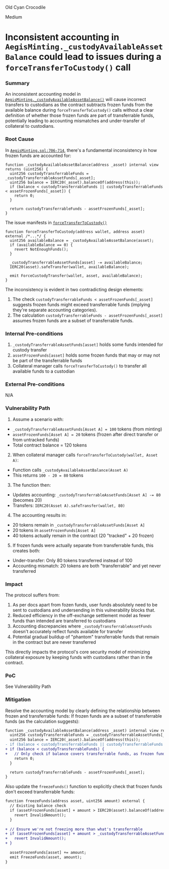 Old Cyan Crocodile

Medium

# Inconsistent accounting in `AegisMinting._custodyAvailableAssetBalance` could lead to issues during a `forceTransferToCustody()` call

### Summary

An inconsistent accounting model in [`AegisMinting._custodyAvailableAssetBalance()`](https://github.com/sherlock-audit/2025-04-aegis-op-grant/blob/main/aegis-contracts/contracts/AegisMinting.sol#L706-L714) will cause incorrect transfers to custodians as the contract subtracts frozen funds from the available balance during `forceTransferToCustody()` calls without a clear definition of whether those frozen funds are part of transferrable funds, potentially leading to accounting mismatches and under-transfer of collateral to custodians.

### Root Cause

In [`AegisMinting.sol:706-714`](https://github.com/sherlock-audit/2025-04-aegis-op-grant/blob/main/aegis-contracts/contracts/AegisMinting.sol#L706-L714), there's a fundamental inconsistency in how frozen funds are accounted for:

```solidity
function _custodyAvailableAssetBalance(address _asset) internal view returns (uint256) {
  uint256 custodyTransferrableFunds = _custodyTransferrableAssetFunds[_asset];
  uint256 balance = IERC20(_asset).balanceOf(address(this));
  if (balance < custodyTransferrableFunds || custodyTransferrableFunds < assetFrozenFunds[_asset]) {
    return 0;
  }

  return custodyTransferrableFunds - assetFrozenFunds[_asset];
}
```

The issue manifests in [`forceTransferToCustody()`](https://github.com/sherlock-audit/2025-04-aegis-op-grant/blob/main/aegis-contracts/contracts/AegisMinting.sol#L459-L477)

```solidity
function forceTransferToCustody(address wallet, address asset) external /*...*/ {
  uint256 availableBalance = _custodyAvailableAssetBalance(asset);
  if (availableBalance == 0) {
    revert NotEnoughFunds();
  }

  _custodyTransferrableAssetFunds[asset] -= availableBalance;
  IERC20(asset).safeTransfer(wallet, availableBalance);

  emit ForceCustodyTransfer(wallet, asset, availableBalance);
}
```
The inconsistency is evident in two contradicting design elements:

1. The check `custodyTransferrableFunds < assetFrozenFunds[_asset]` suggests frozen funds might exceed transferrable funds (implying they're separate accounting categories).
2. The calculation `custodyTransferrableFunds - assetFrozenFunds[_asset]` assumes frozen funds are a subset of transferrable funds.

### Internal Pre-conditions

1. `_custodyTransferrableAssetFunds[asset]` holds some funds intended for custody transfer
2. `assetFrozenFunds[asset]` holds some frozen funds that may or may not be part of the transferrable funds
3. Collateral manager calls `forceTransferToCustody()` to transfer all available funds to a custodian

### External Pre-conditions

N/A

### Vulnerability Path

1. Assume a scenario with:
- `_custodyTransferrableAssetFunds[Asset A] = 100` tokens (from minting)
- `assetFrozenFunds[Asset A] = 20` tokens (frozen after direct transfer or from untracked funds)
- Total contract balance = 120 tokens
2. When collateral manager calls `forceTransferToCustody(wallet, Asset A)`:
- Function calls `_custodyAvailableAssetBalance(Asset A)`
- This returns `100 - 20 = 80` tokens
3. The function then:
- Updates accounting: `_custodyTransferrableAssetFunds[Asset A] -= 80` (becomes 20)
- Transfers: `IERC20(Asset A).safeTransfer(wallet, 80)`
4. The accounting results in:
- 20 tokens remain in `_custodyTransferrableAssetFunds[Asset A]`
- 20 tokens in `assetFrozenFunds[Asset A]`
- 40 tokens actually remain in the contract (20 "tracked" + 20 frozen)
5. If frozen funds were actually separate from transferrable funds, this creates both:
- Under-transfer: Only 80 tokens transferred instead of 100
- Accounting mismatch: 20 tokens are both "transferrable" and yet never transferred

### Impact

The protocol suffers from:
1. As per docs apart from fozen funds, user funds absolutely need to be sent to custodians and undersending in this vulnerability blocks that.
2. Reduced efficiency in the off-exchange settlement model as fewer funds than intended are transferred to custodians
3. Accounting discrepancies where `_custodyTransferrableAssetFunds` doesn't accurately reflect funds available for transfer
4. Potential gradual buildup of "phantom" transferrable funds that remain in the contract but are never transferred

This directly impacts the protocol's core security model of minimizing collateral exposure by keeping funds with custodians rather than in the contract.

### PoC

See Vulnerability Path

### Mitigation

Resolve the accounting model by clearly defining the relationship between frozen and transferrable funds:
If frozen funds are a subset of transferrable funds (as the calculation suggests):

```diff
function _custodyAvailableAssetBalance(address _asset) internal view returns (uint256) {
  uint256 custodyTransferrableFunds = _custodyTransferrableAssetFunds[_asset];
  uint256 balance = IERC20(_asset).balanceOf(address(this));
- if (balance < custodyTransferrableFunds || custodyTransferrableFunds < assetFrozenFunds[_asset]) {
+ if (balance < custodyTransferrableFunds) {
+   // Only check if balance covers transferrable funds, as frozen funds are a subset
    return 0;
  }

  return custodyTransferrableFunds - assetFrozenFunds[_asset];
}
```

Also update the `freezeFunds()` function to explicitly check that frozen funds don't exceed transferrable funds:

```diff
function freezeFunds(address asset, uint256 amount) external {
  // Existing balance check
  if (assetFrozenFunds[asset] + amount > IERC20(asset).balanceOf(address(this))) {
    revert InvalidAmount();
  }
  
+ // Ensure we're not freezing more than what's transferrable
+ if (assetFrozenFunds[asset] + amount > _custodyTransferrableAssetFunds[asset]) {
+   revert InvalidAmount();
+ }
  
  assetFrozenFunds[asset] += amount;
  emit FreezeFunds(asset, amount);
}
```